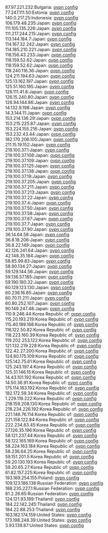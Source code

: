 87.97.221.232:Bulgaria: [ovpn config](vpn/87_97_221_232.ovpn)  
77.247.111.50:Estonia: [ovpn config](vpn/77_247_111_50.ovpn)  
140.0.217.25:Indonesia: [ovpn config](vpn/140_0_217_25.ovpn)  
106.179.48.235:Japan: [ovpn config](vpn/106_179_48_235.ovpn)  
111.105.135.226:Japan: [ovpn config](vpn/111_105_135_226.ovpn)  
111.217.244.215:Japan: [ovpn config](vpn/111_217_244_215.ovpn)  
113.144.184.7:Japan: [ovpn config](vpn/113_144_184_7.ovpn)  
114.167.32.242:Japan: [ovpn config](vpn/114_167_32_242.ovpn)  
114.185.210.221:Japan: [ovpn config](vpn/114_185_210_221.ovpn)  
118.156.43.233:Japan: [ovpn config](vpn/118_156_43_233.ovpn)  
118.159.52.62:Japan: [ovpn config](vpn/118_159_52_62.ovpn)  
118.159.52.62:Japan: [ovpn config](vpn/118_159_52_62.ovpn)  
118.240.116.36:Japan: [ovpn config](vpn/118_240_116_36.ovpn)  
124.211.194.63:Japan: [ovpn config](vpn/124_211_194_63.ovpn)  
125.13.162.197:Japan: [ovpn config](vpn/125_13_162_197.ovpn)  
125.51.160.185:Japan: [ovpn config](vpn/125_51_160_185.ovpn)  
126.111.41.8:Japan: [ovpn config](vpn/126_111_41_8.ovpn)  
126.15.240.80:Japan: [ovpn config](vpn/126_15_240_80.ovpn)  
126.94.144.86:Japan: [ovpn config](vpn/126_94_144_86.ovpn)  
14.132.9.198:Japan: [ovpn config](vpn/14_132_9_198.ovpn)  
14.3.144.11:Japan: [ovpn config](vpn/14_3_144_11.ovpn)  
153.214.136.29:Japan: [ovpn config](vpn/153_214_136_29.ovpn)  
153.215.225.87:Japan: [ovpn config](vpn/153_215_225_87.ovpn)  
153.224.155.216:Japan: [ovpn config](vpn/153_224_155_216.ovpn)  
153.232.43.44:Japan: [ovpn config](vpn/153_232_43_44.ovpn)  
182.170.206.105:Japan: [ovpn config](vpn/182_170_206_105.ovpn)  
211.15.19.152:Japan: [ovpn config](vpn/211_15_19_152.ovpn)  
219.100.37.1:Japan: [ovpn config](vpn/219_100_37_1.ovpn)  
219.100.37.108:Japan: [ovpn config](vpn/219_100_37_108.ovpn)  
219.100.37.109:Japan: [ovpn config](vpn/219_100_37_109.ovpn)  
219.100.37.125:Japan: [ovpn config](vpn/219_100_37_125.ovpn)  
219.100.37.138:Japan: [ovpn config](vpn/219_100_37_138.ovpn)  
219.100.37.19:Japan: [ovpn config](vpn/219_100_37_19.ovpn)  
219.100.37.205:Japan: [ovpn config](vpn/219_100_37_205.ovpn)  
219.100.37.211:Japan: [ovpn config](vpn/219_100_37_211.ovpn)  
219.100.37.213:Japan: [ovpn config](vpn/219_100_37_213.ovpn)  
219.100.37.22:Japan: [ovpn config](vpn/219_100_37_22.ovpn)  
219.100.37.4:Japan: [ovpn config](vpn/219_100_37_4.ovpn)  
219.100.37.50:Japan: [ovpn config](vpn/219_100_37_50.ovpn)  
219.100.37.58:Japan: [ovpn config](vpn/219_100_37_58.ovpn)  
219.100.37.67:Japan: [ovpn config](vpn/219_100_37_67.ovpn)  
219.100.37.7:Japan: [ovpn config](vpn/219_100_37_7.ovpn)  
219.100.37.90:Japan: [ovpn config](vpn/219_100_37_90.ovpn)  
36.14.64.58:Japan: [ovpn config](vpn/36_14_64_58.ovpn)  
36.8.18.206:Japan: [ovpn config](vpn/36_8_18_206.ovpn)  
36.8.22.149:Japan: [ovpn config](vpn/36_8_22_149.ovpn)  
42.126.241.64:Japan: [ovpn config](vpn/42_126_241_64.ovpn)  
42.148.35.184:Japan: [ovpn config](vpn/42_148_35_184.ovpn)  
58.85.99.83:Japan: [ovpn config](vpn/58_85_99_83.ovpn)  
58.90.134.27:Japan: [ovpn config](vpn/58_90_134_27.ovpn)  
59.129.144.56:Japan: [ovpn config](vpn/59_129_144_56.ovpn)  
59.136.57.185:Japan: [ovpn config](vpn/59_136_57_185.ovpn)  
59.190.180.32:Japan: [ovpn config](vpn/59_190_180_32.ovpn)  
60.129.123.130:Japan: [ovpn config](vpn/60_129_123_130.ovpn)  
60.236.16.85:Japan: [ovpn config](vpn/60_236_16_85.ovpn)  
60.70.11.211:Japan: [ovpn config](vpn/60_70_11_211.ovpn)  
60.80.252.107:Japan: [ovpn config](vpn/60_80_252_107.ovpn)  
90.149.247.48:Japan: [ovpn config](vpn/90_149_247_48.ovpn)  
110.9.246.44:Korea Republic of: [ovpn config](vpn/110_9_246_44.ovpn)  
115.20.193.219:Korea Republic of: [ovpn config](vpn/115_20_193_219.ovpn)  
115.40.189.168:Korea Republic of: [ovpn config](vpn/115_40_189_168.ovpn)  
116.122.50.82:Korea Republic of: [ovpn config](vpn/116_122_50_82.ovpn)  
118.223.160.39:Korea Republic of: [ovpn config](vpn/118_223_160_39.ovpn)  
119.202.253.122:Korea Republic of: [ovpn config](vpn/119_202_253_122.ovpn)  
121.132.219.228:Korea Republic of: [ovpn config](vpn/121_132_219_228.ovpn)  
122.42.27.200:Korea Republic of: [ovpn config](vpn/122_42_27_200.ovpn)  
124.80.175.109:Korea Republic of: [ovpn config](vpn/124_80_175_109.ovpn)  
125.142.75.61:Korea Republic of: [ovpn config](vpn/125_142_75_61.ovpn)  
125.243.197.4:Korea Republic of: [ovpn config](vpn/125_243_197_4.ovpn)  
125.31.146.15:Korea Republic of: [ovpn config](vpn/125_31_146_15.ovpn)  
14.43.101.192:Korea Republic of: [ovpn config](vpn/14_43_101_192.ovpn)  
14.50.36.91:Korea Republic of: [ovpn config](vpn/14_50_36_91.ovpn)  
175.114.163.192:Korea Republic of: [ovpn config](vpn/175_114_163_192.ovpn)  
182.172.59.34:Korea Republic of: [ovpn config](vpn/182_172_59_34.ovpn)  
1.229.119.222:Korea Republic of: [ovpn config](vpn/1_229_119_222.ovpn)  
218.159.208.130:Korea Republic of: [ovpn config](vpn/218_159_208_130.ovpn)  
218.234.226.192:Korea Republic of: [ovpn config](vpn/218_234_226_192.ovpn)  
221.146.76.114:Korea Republic of: [ovpn config](vpn/221_146_76_114.ovpn)  
221.158.122.84:Korea Republic of: [ovpn config](vpn/221_158_122_84.ovpn)  
222.234.83.45:Korea Republic of: [ovpn config](vpn/222_234_83_45.ovpn)  
27.126.35.196:Korea Republic of: [ovpn config](vpn/27_126_35_196.ovpn)  
58.121.237.44:Korea Republic of: [ovpn config](vpn/58_121_237_44.ovpn)  
58.122.165.169:Korea Republic of: [ovpn config](vpn/58_122_165_169.ovpn)  
58.224.163.184:Korea Republic of: [ovpn config](vpn/58_224_163_184.ovpn)  
58.236.64.25:Korea Republic of: [ovpn config](vpn/58_236_64_25.ovpn)  
59.151.201.5:Korea Republic of: [ovpn config](vpn/59_151_201_5.ovpn)  
59.20.130.193:Korea Republic of: [ovpn config](vpn/59_20_130_193.ovpn)  
59.20.65.27:Korea Republic of: [ovpn config](vpn/59_20_65_27.ovpn)  
61.82.157.225:Korea Republic of: [ovpn config](vpn/61_82_157_225.ovpn)  
193.169.254.155:Poland: [ovpn config](vpn/193_169_254_155.ovpn)  
109.123.186.138:Russian Federation: [ovpn config](vpn/109_123_186_138.ovpn)  
188.235.227.1:Russian Federation: [ovpn config](vpn/188_235_227_1.ovpn)  
81.2.26.65:Russian Federation: [ovpn config](vpn/81_2_26_65.ovpn)  
124.121.93.189:Thailand: [ovpn config](vpn/124_121_93_189.ovpn)  
184.22.142.245:Thailand: [ovpn config](vpn/184_22_142_245.ovpn)  
184.22.88.253:Thailand: [ovpn config](vpn/184_22_88_253.ovpn)  
163.182.174.159:United States: [ovpn config](vpn/163_182_174_159.ovpn)  
173.198.248.39:United States: [ovpn config](vpn/173_198_248_39.ovpn)  
3.93.139.87:United States: [ovpn config](vpn/3_93_139_87.ovpn)  
